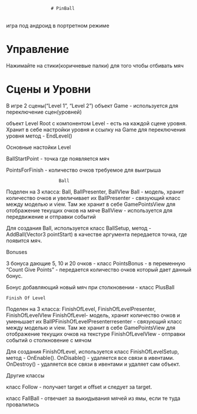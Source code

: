 					 # PinBall 
<br />            
игра под андроид в портретном режиме

<H1>Управление</H1>

Нажимайте на стики(коричневые палки) для того чтобы отбивать мяч

<H1>Сцены и Уровни</H1>

В игре 2 сцены(“Level 1”, “Level 2”)
объект Game - используется для переключение сцен(уровней)

объект Level Root с компонентом Level - есть на каждой сцене уровня. Хранит в себе настройки уровня
и ссылку на Game для переключения уровня метод - EndLevel()

Основные настойки Level

BallStartPoint - точка где появляется мяч

 PointsForFinish - количество очков требуемое для выигрыша

						Ball

Поделен на 3 класса: Ball, BallPresenter, BallVIew
Ball - модель, хранит количество очков и увеличивает их
BallPresenter - связующий класс между моделью и view.
Там же хранит в себе GamePointsView для отображение текущих очков на мяче
BallView - используется для передвижение и отправки событий

Для создания Ball, используется класс BallSetup, метод - AddBall(Vector3 pointStart) в 
качестве аргумента передается точка, где появится мяч.

Bonuses

3 бонуса дающие 5, 10 и 20 очков - класс PointsBonus - в переменную 
“Count Give Points” - передается количество очков который дает данный бонус.

Бонус добавляющий новый мяч при столкновении - класс PlusBall
						
	Finish Of Level

Поделен на 3 класса: FinishOfLevel, FinishOfLevelPresenter, FinishOfLevelVIew
FinishOfLevel- модель, хранит количество очков и уменьшает их
BallPFinishOfLevelPresenterresenter - связующий класс между моделью и view.
Там же хранит в себе GamePointsView для отображение текущих очков на текстуре
FinishOfLevelVIew - отправки событий о столкновение с мячом

Для создания FinishOfLevel, используется класс FinishOfLevelSetup, метод - 
OnEnable(). OnDisable() - удаляется все связи в ивентами. OnDestroy() - удаляется все связи в ивентами и удаляет сам объект.

Другие классы

класс Follow - получает target и offset и следует за target.

класс FallBall - отвечает за выкидывания мячей из ямы, если те туда провалились 
